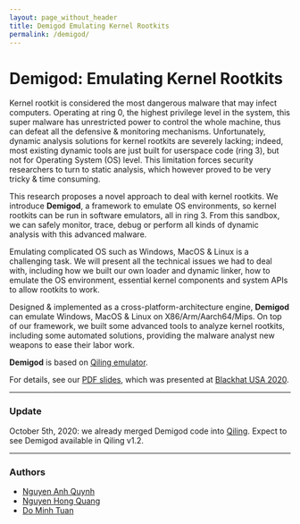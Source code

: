 ```yaml
---
layout: page_without_header
title: Demigod Emulating Kernel Rootkits
permalink: /demigod/
---
```


<h1>Demigod: Emulating Kernel Rootkits</h1>

Kernel rootkit is considered the most dangerous malware that may infect computers. Operating at ring 0, the highest privilege level in the system, this super malware has unrestricted power to control the whole machine, thus can defeat all the defensive & monitoring mechanisms. Unfortunately, dynamic analysis solutions for kernel rootkits are severely lacking; indeed, most existing dynamic tools are just built for userspace code (ring 3), but not for Operating System (OS) level. This limitation forces security researchers to turn to static analysis, which however proved to be very tricky & time consuming.

This research proposes a novel approach to deal with kernel rootkits. We introduce **Demigod**, a framework to emulate OS environments, so kernel rootkits can be run in software emulators, all in ring 3. From this sandbox, we can safely monitor, trace, debug or perform all kinds of dynamic analysis with this advanced malware.

Emulating complicated OS such as Windows, MacOS & Linux is a challenging task. We will present all the technical issues we had to deal with, including how we built our own loader and dynamic linker, how to emulate the OS environment, essential kernel components and system APIs to allow rootkits to work.

Designed & implemented as a cross-platform-architecture engine, **Demigod** can emulate Windows, MacOS & Linux on X86/Arm/Aarch64/Mips. On top of our framework, we built some advanced tools to analyze kernel rootkits, including some automated solutions, providing the malware analyst new weapons to ease their labor work.

**Demigod** is based on [Qiling emulator](https://qiling.io).

For details, see our [PDF slides](/docs/BHUSA2020-demigod.pdf), which was presented at [Blackhat USA 2020](https://blackhat.com/us-20/briefings/schedule/#demigod-the-art-of-emulating-kernel-rootkits-20009).

-------
### Update

October 5th, 2020: we already merged Demigod code into [Qiling](https://qiling.io). Expect to see Demigod available in Qiling v1.2.

-------
### Authors

- [Nguyen Anh Quynh](https://twitter.com/capstone_engine)
- [Nguyen Hong Quang](https://twitter.com/quangnh89)
- [Do Minh Tuan](https://twitter.com/tuanit96)

